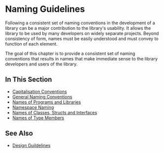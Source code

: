 # Naming Guidelines

Following a consistent set of naming conventions in the development of a library can be a major contribution to the
library's usability. It allows the library to be used by many developers on widely separate projects. Beyond consistency
 of form, names must be easily understood and must convey to function of each element.

The goal of this chapter is to provide a consistent set of naming conventions that results in names that make immediate
sense to the library developers and users of the library.

## In This Section
* [Capitalisation Conventions](capitalisation_conventions.md)
* [General Naming Conventions](general_naming_conventions.md)
* [Names of Programs and Libraries](names_of_programs_and_libraries.md)
* [Namespace Naming](namespace_naming.md)
* [Names of Classes, Structs and Interfaces](names_of_classes_structs_and_interfaces.md)
* [Names of Type Members](names_of_type_members.md)

## See Also
* [Design Guildelines](design_guidelines.md)